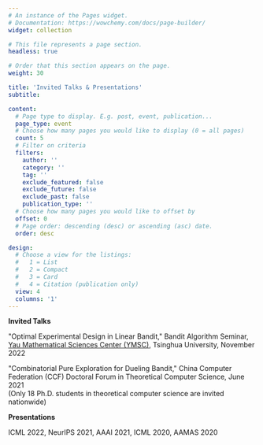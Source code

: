 ```yaml
---
# An instance of the Pages widget.
# Documentation: https://wowchemy.com/docs/page-builder/
widget: collection

# This file represents a page section.
headless: true

# Order that this section appears on the page.
weight: 30

title: 'Invited Talks & Presentations'
subtitle:

content:
  # Page type to display. E.g. post, event, publication...
  page_type: event
  # Choose how many pages you would like to display (0 = all pages)
  count: 5
  # Filter on criteria
  filters:
    author: ''
    category: ''
    tag: ''
    exclude_featured: false
    exclude_future: false
    exclude_past: false
    publication_type: ''
  # Choose how many pages you would like to offset by
  offset: 0
  # Page order: descending (desc) or ascending (asc) date.
  order: desc

design:
  # Choose a view for the listings:
  #   1 = List
  #   2 = Compact
  #   3 = Card
  #   4 = Citation (publication only)
  view: 4
  columns: '1'
---
```


**Invited Talks**

"Optimal Experimental Design in Linear Bandit," Bandit Algorithm Seminar, [Yau Mathematical Sciences Center (YMSC)](https://ymsc.tsinghua.edu.cn/en/), Tsinghua University, November 2022

"Combinatorial Pure Exploration for Dueling Bandit," China Computer Federation (CCF) Doctoral Forum in Theoretical Computer Science, June 2021  
(Only 18 Ph.D. students in theoretical computer science are invited nationwide)

**Presentations**

ICML 2022, NeurIPS 2021, AAAI 2021, ICML 2020, AAMAS 2020